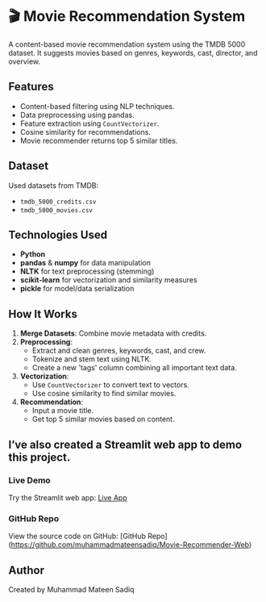 # 🎬 Movie Recommendation System

A content-based movie recommendation system using the TMDB 5000 dataset. It suggests movies based on genres, keywords, cast, director, and overview.


## Features

- Content-based filtering using NLP techniques.
- Data preprocessing using pandas.
- Feature extraction using `CountVectorizer`.
- Cosine similarity for recommendations.
- Movie recommender returns top 5 similar titles.


## Dataset

Used datasets from TMDB:
- `tmdb_5000_credits.csv`
- `tmdb_5000_movies.csv`


## Technologies Used

- **Python**
- **pandas** & **numpy** for data manipulation
- **NLTK** for text preprocessing (stemming)
- **scikit-learn** for vectorization and similarity measures
- **pickle** for model/data serialization


## How It Works

1. **Merge Datasets**: Combine movie metadata with credits.
2. **Preprocessing**:
   - Extract and clean genres, keywords, cast, and crew.
   - Tokenize and stem text using NLTK.
   - Create a new 'tags' column combining all important text data.
3. **Vectorization**:
   - Use `CountVectorizer` to convert text to vectors.
   - Use cosine similarity to find similar movies.
4. **Recommendation**:
   - Input a movie title.
   - Get top 5 similar movies based on content.


## I’ve also created a Streamlit web app to demo this project.

### Live Demo

Try the Streamlit web app: [Live App](https://your-streamlit-link)

### GitHub Repo

View the source code on GitHub: [GitHub Repo] (https://github.com/muhammadmateensadiq/Movie-Recommender-Web)

## Author
Created by Muhammad Mateen Sadiq
